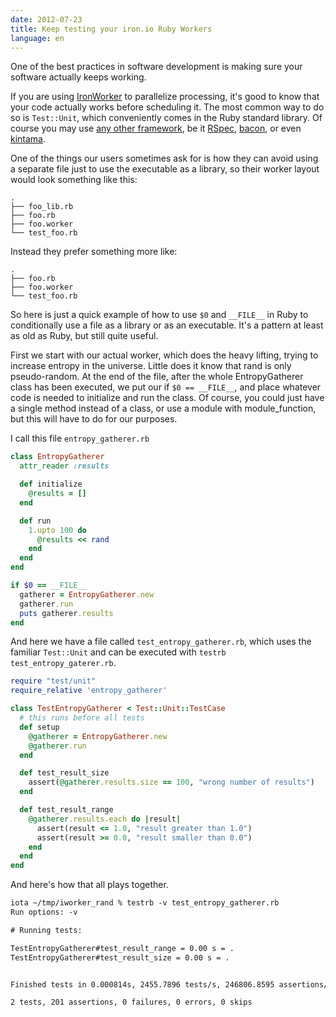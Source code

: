```yaml
---
date: 2012-07-23
title: Keep testing your iron.io Ruby Workers
language: en
---
```


One of the best practices in software development is making sure your software actually keeps working.

If you are using [IronWorker](http://www.iron.io/products/worker) to parallelize processing, it's good to know that your code actually works before scheduling it.
The most common way to do so is `Test::Unit`, which conveniently comes in the Ruby standard library.
Of course you may use [any other framework](https://www.ruby-toolbox.com/categories/testing_frameworks), be it [RSpec](https://www.relishapp.com/rspec), [bacon](https://github.com/chneukirchen/bacon), or even [kintama](https://github.com/lazyatom/kintama).

One of the things our users sometimes ask for is how they can avoid using a separate file just to use the executable as a library, so their worker layout would look something like this:

```` text
.
├── foo_lib.rb
├── foo.rb
├── foo.worker
└── test_foo.rb
````

Instead they prefer something more like:

```` text
.
├── foo.rb
├── foo.worker
└── test_foo.rb
````

So here is just a quick example of how to use `$0` and `__FILE__` in Ruby to conditionally
use a file as a library or as an executable. It's a pattern at least as old as Ruby, but still quite useful.

First we start with our actual worker, which does the heavy lifting, trying to increase entropy in the universe. Little does it know that rand is only pseudo-random.
At the end of the file, after the whole EntropyGatherer class has been executed, we put our if `$0 == __FILE__`, and place whatever code is needed to initialize and run the class.
Of course, you could just have a single method instead of a class, or use a module with module_function, but this will have to do for our purposes.

I call this file `entropy_gatherer.rb`

```` ruby
class EntropyGatherer
  attr_reader :results

  def initialize
    @results = []
  end

  def run
    1.upto 100 do
      @results << rand
    end
  end
end

if $0 == __FILE__
  gatherer = EntropyGatherer.new
  gatherer.run
  puts gatherer.results
end
````

And here we have a file called `test_entropy_gatherer.rb`, which uses the familiar `Test::Unit` and can be executed with `testrb test_entropy_gaterer.rb`.

```` ruby
require "test/unit"
require_relative 'entropy_gatherer'

class TestEntropyGatherer < Test::Unit::TestCase
  # this runs before all tests
  def setup
    @gatherer = EntropyGatherer.new
    @gatherer.run
  end

  def test_result_size
    assert(@gatherer.results.size == 100, "wrong number of results")
  end

  def test_result_range
    @gatherer.results.each do |result|
      assert(result <= 1.0, "result greater than 1.0")
      assert(result >= 0.0, "result smaller than 0.0")
    end
  end
end

````

And here's how that all plays together.

```` txt
iota ~/tmp/iworker_rand % testrb -v test_entropy_gatherer.rb
Run options: -v

# Running tests:

TestEntropyGatherer#test_result_range = 0.00 s = .
TestEntropyGatherer#test_result_size = 0.00 s = .


Finished tests in 0.000814s, 2455.7896 tests/s, 246806.8595 assertions/s.

2 tests, 201 assertions, 0 failures, 0 errors, 0 skips
````
